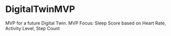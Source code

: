 # DigitalTwinMVP

MVP for a future Digital Twin. MVP Focus: Sleep Score based on Heart Rate, Activity Level, Step Count
